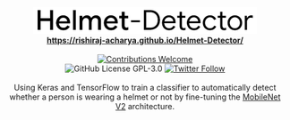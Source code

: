 <p align="center">
<img alt="Helmet Detector title image" src="https://raw.githubusercontent.com/rishiraj-acharya/Helmet-Detector/master/logo.png" /> 
<br/><b><a href="https://rishiraj-acharya.github.io/Helmet-Detector/">https://rishiraj-acharya.github.io/Helmet-Detector/</a></b><br/><br/><a href="#contributing"><img alt="Contributions Welcome" src="https://img.shields.io/badge/contributions-welcome-brightgreen?style=for-the-badge&labelColor=black&logo=github"></a> <br/><img alt="GitHub License GPL-3.0" src="https://img.shields.io/github/license/rishiraj-acharya/Helmet-Detector?style=for-the-badge&labelColor=black&logo=github"> <a href="https://twitter.com/RishirajAcharya"><img alt="Twitter Follow" src="https://img.shields.io/twitter/follow/RishirajAcharya?style=for-the-badge&color=09f&labelColor=black&logo=twitter&label=@RishirajAcharya"></a><br/><br/>Using Keras and TensorFlow to train a classifier to automatically detect whether a person is wearing a helmet or not by fine-tuning the <a href="https://arxiv.org/abs/1801.04381">MobileNet V2</a> architecture.
</p>
